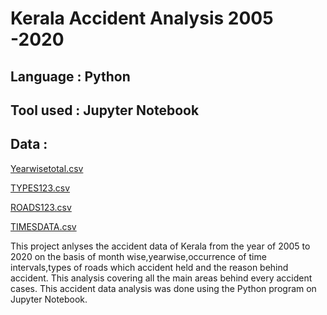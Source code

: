
# Kerala Accident Analysis  2005 -2020

## Language : Python
## Tool used : Jupyter Notebook 
## Data :
[Yearwisetotal.csv](https://github.com/Sachinsn19/EduBridge/files/7027545/Yearwisetotal.csv)

[TYPES123.csv](https://github.com/Sachinsn19/EduBridge/files/7027546/TYPES123.csv)

[ROADS123.csv](https://github.com/Sachinsn19/EduBridge/files/7027547/ROADS123.csv)

[TIMESDATA.csv](https://github.com/Sachinsn19/EduBridge/files/7027548/TIMESDATA.csv)

This project anlyses the accident data of Kerala from the year of 2005 to 2020 on the basis of month wise,yearwise,occurrence of time intervals,types of roads which accident held and the reason behind accident. This analysis covering all the main areas behind every accident cases. This accident data analysis was done using the Python program on Jupyter Notebook.

